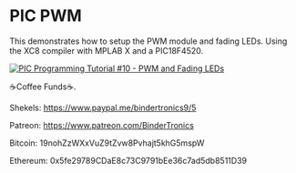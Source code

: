 # **PIC PWM**

This demonstrates how to setup the PWM module and fading LEDs. Using the XC8 compiler with MPLAB X and a PIC18F4520.

[![PIC Programming Tutorial #10 - PWM and Fading LEDs](https://img.youtube.com/vi/Zjv3fNCcVsI/0.jpg)](https://www.youtube.com/watch?v=Zjv3fNCcVsI "PIC Programming Tutorial #10 - PWM and Fading LEDs")

☕Coffee Funds☕.

Shekels: 
https://www.paypal.me/bindertronics9/5

Patreon:
https://www.patreon.com/BinderTronics

Bitcoin: 
19nohZzWXxVuZ9tZvw8Pvhajt5khG5mspW

Ethereum: 
0x5fe29789CDaE8c73C9791bEe36c7ad5db8511D39

















